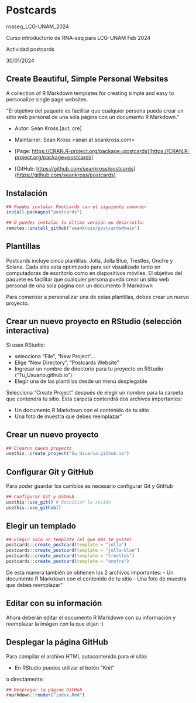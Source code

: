 Postcards
================

rnaseq_LCG-UNAM_2024

Curso introductorio de RNA-seq para LCG-UNAM Feb 2024

Actividad postcards

30/01/2024

## Create Beautiful, Simple Personal Websites

A collection of R Markdown templates for creating simple and easy to
personalize single page websites.

“El objetivo del paquete es facilitar que cualquier persona pueda crear
un sitio web personal de una sola página con un documento R Markdown.”

- Autor: Sean Kross \[aut, cre\]

- Maintainer: Sean Kross \<sean at seankross.com\>

- [Page:
  https://CRAN.R-project.org/package=postcards](https://CRAN.R-project.org/package=postcards)

- [GitHub:
  https://github.com/seankross/postcards](https://github.com/seankross/postcards)

## Instalación

``` r
## Puedes instalar Postcards con el siguiente comando:
install.packages("postcards")

## O puedes instalar la última versión en desarrollo:
remotes::install_github("seankross/postcards@main")
```

## Plantillas

Postcards incluye cinco plantillas: Jolla, Jolla Blue, Trestles, Onofre
y Solana. Cada sitio está optimizado para ser visualizado tanto en
computadoras de escritorio como en dispositivos móviles. El objetivo del
paquete es facilitar que cualquier persona pueda crear un sitio web
personal de una sola página con un documento R Markdown

Para comenzar a personalizar una de estas plantillas, debes crear un
nuevo proyecto.

## Crear un nuevo proyecto en RStudio (selección interactiva)

Si usas RStudio:

- selecciona “File”, “New Project”…
- Elige “New Directory”, “Postcards Website”
- Ingresar un nombre de directorio para tu proyecto en RStudio
  (“Tu_Usuario.github.io”)
- Elegir una de las plantillas desde un menú desplegable

Selecciona “Create Project” después de elegir un nombre para la carpeta
que contendrá tu sitio. Esta carpeta contendrá dos archivos importantes:

- Un documento R Markdown con el contenido de tu sitio
- Una foto de muestra que debes reemplazar”

## Crear un nuevo proyecto

``` r
## Crearun nuevo proyecto 
usethis::create_project("Su_Usuario.github.io")
```

## Configurar Git y GitHub

Para poder guardar los cambios es necesario configurar Git y GitHub

``` r
## Configurar Git y GitHub
usethis::use_git() # Reiniciar la sesión
usethis::use_github()
```

## Elegir un templado

``` r
## Elegir solo un template (el que más te guste)
postcards::create_postcard(template = "jolla")
postcards::create_postcard(template = "jolla-blue")
postcards::create_postcard(template = "trestles")
postcards::create_postcard(template = "onofre")
```

De esta manera también se obtienen los 2 archivos importantes: - Un
documento R Markdown con el contenido de tu sitio - Una foto de muestra
que debes reemplazar”

## Editar con su información

Ahora deberán editar el documento R Markdown con su información y
reemplazar la imágen con la que elijan :)

## Desplegar la página GitHub

Para compilar el archivo HTML autocontenido para el sitio:

- En RStudio puedes utilizar el botón “Knit”

o directamente:

``` r
## Desplegar la página GitHub
rmarkdown::render("index.Rmd")
```

